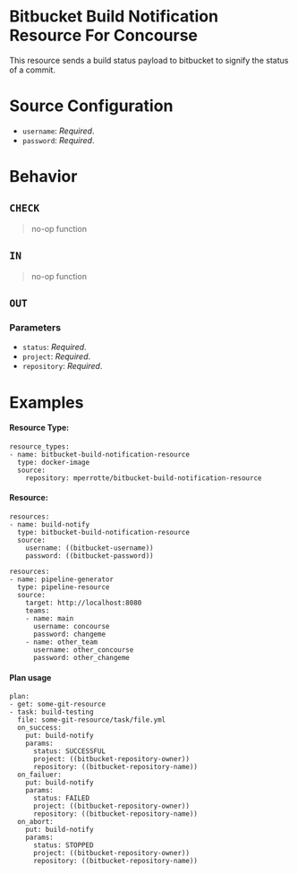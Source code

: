 # Bitbucket Build Notification Resource For Concourse

This resource sends a build status payload to bitbucket to signify the status of a commit.

# Source Configuration
* `username`: _Required_.
* `password`: _Required_.

# Behavior

## `CHECK`
> no-op function
## `IN`
> no-op function
## `OUT`

### Parameters
* `status`: _Required_.
* `project`: _Required_.
* `repository`: _Required_.

# Examples
#### Resource Type:
```
resource_types:
- name: bitbucket-build-notification-resource
  type: docker-image
  source:
    repository: mperrotte/bitbucket-build-notification-resource
```

#### Resource:
```
resources:
- name: build-notify
  type: bitbucket-build-notification-resource
  source:
    username: ((bitbucket-username))
    password: ((bitbucket-password))
```

```
resources:
- name: pipeline-generator
  type: pipeline-resource
  source:
    target: http://localhost:8080
    teams:
    - name: main
      username: concourse
      password: changeme
    - name: other_team
      username: other_concourse
      password: other_changeme
```

#### Plan usage
```
plan:
- get: some-git-resource
- task: build-testing
  file: some-git-resource/task/file.yml
  on_success:
    put: build-notify
    params:
      status: SUCCESSFUL
      project: ((bitbucket-repository-owner))
      repository: ((bitbucket-repository-name))
  on_failuer:
    put: build-notify
    params:
      status: FAILED
      project: ((bitbucket-repository-owner))
      repository: ((bitbucket-repository-name))
  on_abort:
    put: build-notify
    params:
      status: STOPPED
      project: ((bitbucket-repository-owner))
      repository: ((bitbucket-repository-name))
```